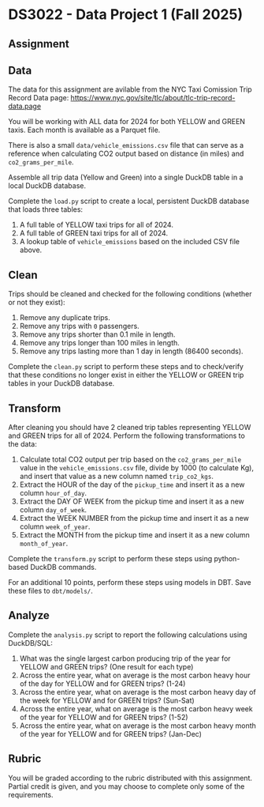 # DS3022 - Data Project 1 (Fall 2025)

## Assignment


## Data

The data for this assignment are avilable from the NYC Taxi Comission Trip Record Data page:
https://www.nyc.gov/site/tlc/about/tlc-trip-record-data.page

You will be working with ALL data for 2024 for both YELLOW and GREEN taxis. Each month is available
as a Parquet file.

There is also a small `data/vehicle_emissions.csv` file that can serve as a reference when calculating
CO2 output based on distance (in miles) and `co2_grams_per_mile`.

Assemble all trip data (Yellow and Green) into a single DuckDB table in a local DuckDB database.

Complete the `load.py` script to create a local, persistent DuckDB database that loads three tables:

1. A full table of YELLOW taxi trips for all of 2024.
2. A full table of GREEN taxi trips for all of 2024.
3. A lookup table of `vehicle_emissions` based on the included CSV file above.

## Clean

Trips should be cleaned and checked for the following conditions (whether or not they exist):

1. Remove any duplicate trips.
2. Remove any trips with `0` passengers.
3. Remove any trips shorter than 0.1 mile in length.
4. Remove any trips longer than 100 miles in length.
5. Remove any trips lasting more than 1 day in length (86400 seconds).

Complete the `clean.py` script to perform these steps and to check/verify that these conditions no longer exist in 
either the YELLOW or GREEN trip tables in your DuckDB database.

## Transform

After cleaning you should have 2 cleaned trip tables representing YELLOW and GREEN trips for all of 2024. Perform the following
transformations to the data:

1. Calculate total CO2 output per trip based on the `co2_grams_per_mile` value in the `vehicle_emissions.csv` file,
divide by 1000 (to calculate Kg), and insert that value as a new column named `trip_co2_kgs`.
2. Extract the HOUR of the day of the `pickup_time` and insert it as a new column `hour_of_day`.
3. Extract the DAY OF WEEK from the pickup time and insert it as a new column `day_of_week`.
4. Extract the WEEK NUMBER from the pickup time and insert it as a new column `week_of_year`.
5. Extract the MONTH from the pickup time and insert it as a new column `month_of_year`.

Complete the `transform.py` script to perform these steps using python-based DuckDB commands.

For an additional 10 points, perform these steps using models in DBT. Save these files to `dbt/models/`.

## Analyze

Complete the `analysis.py` script to report the following calculations using DuckDB/SQL:

1. What was the single largest carbon producing trip of the year for YELLOW and GREEN trips? (One result for each type)
2. Across the entire year, what on average is the most carbon heavy hour of the day for YELLOW and for GREEN trips? (1-24)
3. Across the entire year, what on average is the most carbon heavy day of the week for YELLOW and for GREEN trips? (Sun-Sat)
4. Across the entire year, what on average is the most carbon heavy week of the year for YELLOW and for GREEN trips? (1-52)
5. Across the entire year, what on average is the most carbon heavy month of the year for YELLOW and for GREEN trips? (Jan-Dec)

## Rubric

You will be graded according to the rubric distributed with this assignment. Partial credit is given, and you may
choose to complete only some of the requirements.
